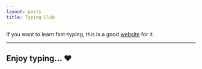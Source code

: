 ```yaml
---
layout: posts
title: Typing Club
---
```


If you want to learn fast-typing, this is a good [website](https://www.typingclub.com) for it.

---
Enjoy typing... &hearts;
---
